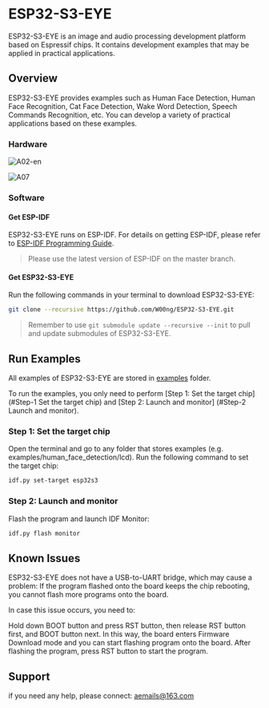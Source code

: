 # ESP32-S3-EYE

ESP32-S3-EYE is an image and audio processing development platform based on Espressif chips. It contains development examples that may be applied in practical applications.

## Overview

ESP32-S3-EYE provides examples such as Human Face Detection, Human Face Recognition, Cat Face Detection, Wake Word Detection, Speech Commands Recognition, etc. You can develop a variety of practical applications based on these examples.

### Hardware

![A02-en](https://user-images.githubusercontent.com/10337553/155143732-deeb9ef0-8227-4b59-8a4a-90dac969e62f.png)


![A07](https://user-images.githubusercontent.com/10337553/167303523-9fa0c80a-f047-408c-8b5f-ac5a52b9cdc2.png)

### Software

#### Get ESP-IDF

ESP32-S3-EYE runs on ESP-IDF. For details on getting ESP-IDF, please refer to [ESP-IDF Programming Guide](https://idf.espressif.com/).

> Please use the latest version of ESP-IDF on the master branch.

#### Get ESP32-S3-EYE

Run the following commands in your terminal to download ESP32-S3-EYE:

```bash
git clone --recursive https://github.com/W00ng/ESP32-S3-EYE.git
```

> Remember to use ``git submodule update --recursive --init`` to pull and update submodules of ESP32-S3-EYE.

## Run Examples

All examples of ESP32-S3-EYE are stored in [examples](./examples) folder. 

To run the examples, you only need to perform [Step 1: Set the target chip] (#Step-1 Set the target chip) and [Step 2: Launch and monitor] (#Step-2 Launch and monitor).

### Step 1: Set the target chip

Open the terminal and go to any folder that stores examples (e.g. examples/human_face_detection/lcd). Run the following command to set the target chip: 

```bash
idf.py set-target esp32s3
```

### Step 2: Launch and monitor

Flash the program and launch IDF Monitor:

```bash
idf.py flash monitor
```

## Known Issues

ESP32-S3-EYE does not have a USB-to-UART bridge, which may cause a problem: If the program flashed onto the board keeps the chip rebooting, you cannot flash more programs onto the board.

In case this issue occurs, you need to:

Hold down BOOT button and press RST button, then release RST button first, and BOOT button next. In this way, the board enters Firmware Download mode and you can start flashing program onto the board.
After flashing the program, press RST button to start the program.

## Support

if you need any help, please connect: aemails@163.com

